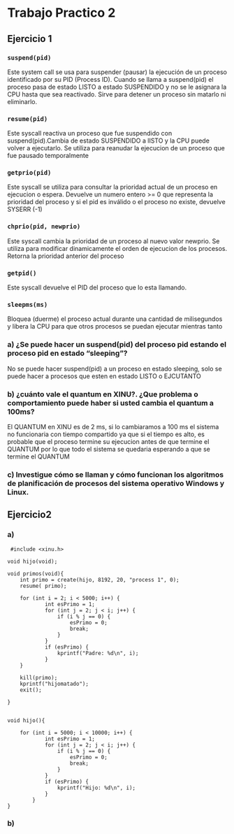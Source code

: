 # Trabajo Practico 2
## Ejercicio 1
### `suspend(pid)`
Este system call se usa para suspender (pausar) la ejecución de un proceso identificado por su PID (Process ID). Cuando se llama a suspend(pid) el proceso pasa de estado LISTO a estado 
SUSPENDIDO y no se le asignara la CPU hasta que sea reactivado. Sirve para detener un proceso sin matarlo ni eliminarlo.
### `resume(pid)`
Este syscall reactiva un proceso que fue suspendido con suspend(pid).Cambia de estado SUSPENDIDO a lISTO y la CPU puede volver a ejecutarlo. Se utiliza para reanudar la ejecucion de un proceso que fue pausado temporalmente
### `getprio(pid)`
Este syscall se utiliza para consultar la prioridad actual de un proceso en ejecucion o espera. Devuelve un numero entero >= 0 que representa la prioridad del proceso y si el pid es inválido o el proceso no existe, devuelve SYSERR (-1)
### `chprio(pid, newprio)`
Este syscall cambia la prioridad de un proceso al nuevo valor newprio. Se utiliza para modificar dinamicamente el orden de ejecucion de los procesos. Retorna la prioridad anterior del proceso
### `getpid()`
Este syscall devuelve el PID del proceso que lo esta llamando.
### `sleepms(ms)`
Bloquea (duerme) el proceso actual durante una cantidad de milisegundos y libera la CPU para que otros procesos se puedan ejecutar mientras tanto 


### a)  ¿Se puede hacer un suspend(pid) del proceso pid estando el proceso pid en estado “sleeping”?
No se puede hacer suspend(pid) a un proceso en estado sleeping, solo se puede hacer a procesos que esten en estado LISTO o EJCUTANTO

### b) ¿cuánto vale el quantum en XINU?. ¿Que problema o comportamiento puede haber si usted cambia el quantum a 100ms?
El QUANTUM en XINU es de 2 ms, si lo cambiaramos a 100 ms el sistema no funcionaria con tiempo compartido ya que si el tiempo es alto, es probable que el proceso termine su ejecucion antes de que termine el QUANTUM por lo que todo el sistema se quedaria esperando a que se termine el QUANTUM
### c) Investigue cómo se llaman y cómo funcionan los algoritmos de planificación de procesos del sistema operativo Windows y Linux.  


## Ejercicio2
### a) 
```
 #include <xinu.h>

void hijo(void);

void primos(void){
    int primo = create(hijo, 8192, 20, "process 1", 0);
    resume( primo);

    for (int i = 2; i < 5000; i++) {
            int esPrimo = 1;
            for (int j = 2; j < i; j++) {
                if (i % j == 0) {
                    esPrimo = 0;
                    break;
                }
            }
            if (esPrimo) {
                kprintf("Padre: %d\n", i);
            }
    }

    kill(primo);
    kprintf("hijomatado");
    exit();
	
}


void hijo(){
    
    for (int i = 5000; i < 10000; i++) {
            int esPrimo = 1;
            for (int j = 2; j < i; j++) {
                if (i % j == 0) {
                    esPrimo = 0;
                    break;
                }
            }
            if (esPrimo) {
                kprintf("Hijo: %d\n", i);
            }
        }
}
```

### b) 

